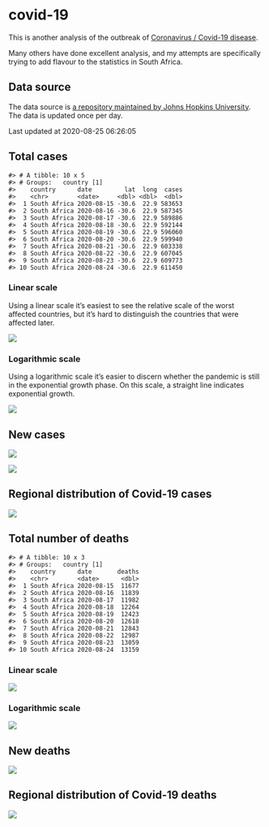 
<!-- README.md is generated from README.Rmd. Please edit that file -->

# covid-19

<!-- badges: start -->

<!-- badges: end -->

This is another analysis of the outbreak of [Coronavirus / Covid-19
disease](https://en.wikipedia.org/wiki/Coronavirus_disease_2019).

Many others have done excellent analysis, and my attempts are
specifically trying to add flavour to the statistics in South Africa.

## Data source

The data source is [a repository maintained by Johns Hopkins
University](https://github.com/CSSEGISandData/COVID-19). The data is
updated once per day.

Last updated at 2020-08-25 06:26:05

## Total cases

    #> # A tibble: 10 x 5
    #> # Groups:   country [1]
    #>    country      date         lat  long  cases
    #>    <chr>        <date>     <dbl> <dbl>  <dbl>
    #>  1 South Africa 2020-08-15 -30.6  22.9 583653
    #>  2 South Africa 2020-08-16 -30.6  22.9 587345
    #>  3 South Africa 2020-08-17 -30.6  22.9 589886
    #>  4 South Africa 2020-08-18 -30.6  22.9 592144
    #>  5 South Africa 2020-08-19 -30.6  22.9 596060
    #>  6 South Africa 2020-08-20 -30.6  22.9 599940
    #>  7 South Africa 2020-08-21 -30.6  22.9 603338
    #>  8 South Africa 2020-08-22 -30.6  22.9 607045
    #>  9 South Africa 2020-08-23 -30.6  22.9 609773
    #> 10 South Africa 2020-08-24 -30.6  22.9 611450

### Linear scale

Using a linear scale it’s easiest to see the relative scale of the worst
affected countries, but it’s hard to distinguish the countries that were
affected later.

![](README_files/figure-gfm/unnamed-chunk-3-1.png)<!-- -->

### Logarithmic scale

Using a logarithmic scale it’s easier to discern whether the pandemic is
still in the exponential growth phase. On this scale, a straight line
indicates exponential growth.

![](README_files/figure-gfm/unnamed-chunk-4-1.png)<!-- -->

## New cases

![](README_files/figure-gfm/new-cases-1.png)<!-- -->

![](README_files/figure-gfm/new-cases-plot-1.png)<!-- -->

## Regional distribution of Covid-19 cases

![](README_files/figure-gfm/unnamed-chunk-5-1.png)<!-- -->

## Total number of deaths

    #> # A tibble: 10 x 3
    #> # Groups:   country [1]
    #>    country      date       deaths
    #>    <chr>        <date>      <dbl>
    #>  1 South Africa 2020-08-15  11677
    #>  2 South Africa 2020-08-16  11839
    #>  3 South Africa 2020-08-17  11982
    #>  4 South Africa 2020-08-18  12264
    #>  5 South Africa 2020-08-19  12423
    #>  6 South Africa 2020-08-20  12618
    #>  7 South Africa 2020-08-21  12843
    #>  8 South Africa 2020-08-22  12987
    #>  9 South Africa 2020-08-23  13059
    #> 10 South Africa 2020-08-24  13159

### Linear scale

![](README_files/figure-gfm/unnamed-chunk-10-1.png)<!-- -->

### Logarithmic scale

![](README_files/figure-gfm/unnamed-chunk-11-1.png)<!-- -->

## New deaths

![](README_files/figure-gfm/unnamed-chunk-12-1.png)<!-- -->

## Regional distribution of Covid-19 deaths

![](README_files/figure-gfm/unnamed-chunk-13-1.png)<!-- -->
